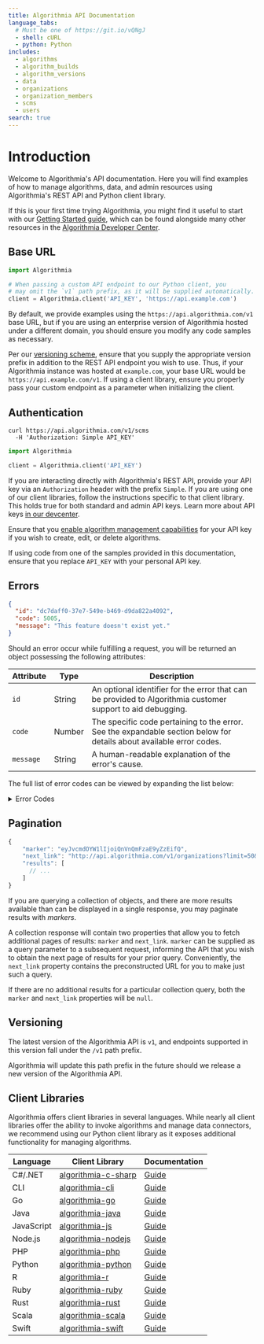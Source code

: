 ```yaml
---
title: Algorithmia API Documentation
language_tabs:
  # Must be one of https://git.io/vQNgJ
  - shell: cURL
  - python: Python
includes:
  - algorithms
  - algorithm_builds
  - algorithm_versions
  - data
  - organizations
  - organization_members
  - scms
  - users 
search: true
---
```

# Introduction

Welcome to Algorithmia's API documentation. Here you will find examples of how to manage algorithms, data, and admin resources using Algorithmia's REST API and Python client library.

If this is your first time trying Algorithmia, you might find it useful to start with our [Getting Started guide](/getting-started), which can be found alongside many other resources in the [Algorithmia Developer Center](/developers).

## Base URL

```python
import Algorithmia

# When passing a custom API endpoint to our Python client, you 
# may omit the `v1` path prefix, as it will be supplied automatically.
client = Algorithmia.client('API_KEY', 'https://api.example.com')
```

By default, we provide examples using the `https://api.algorithmia.com/v1` base URL, but if you are using an enterprise version of Algorithmia hosted under a different domain, you should ensure you modify any code samples as necessary.

Per our [versioning scheme](#versioning), ensure that you supply the appropriate version prefix in addition to the REST API endpoint you wish to use. Thus, if your Algorithmia instance was hosted at `example.com`, your base URL would be `https://api.example.com/v1`. If using a client library, ensure you properly pass your custom endpoint as a parameter when initializing the client.

## Authentication

```shell
curl https://api.algorithmia.com/v1/scms
  -H 'Authorization: Simple API_KEY'
```

```python
import Algorithmia

client = Algorithmia.client('API_KEY')
```


If you are interacting directly with Algorithmia's REST API, provide your API key via an `Authorization` header with the prefix `Simple`. If you are using one of our client libraries, follow the instructions specific to that client library. This holds true for both standard and admin API keys. Learn more about API keys [in our devcenter](/developers/platform/customizing-api-keys).

Ensure that you [enable algorithm management capabilities](/developers/algorithm-development/algorithm-management) for your API key if you wish to create, edit, or delete algorithms.

<aside class="notice">
If using code from one of the samples provided in this documentation, ensure that you replace <code>API_KEY</code> with your personal API key.
</aside>

## Errors

```json
{
  "id": "dc7daff0-37e7-549e-b469-d9da822a4092",
  "code": 5005,
  "message": "This feature doesn't exist yet."
}
```

Should an error occur while fulfilling a request, you will be returned an object possessing the following attributes: 

|Attribute|Type|Description|
|-|-|-|
|`id`|String|An optional identifier for the error that can be provided to Algorithmia customer support to aid debugging.|
|`code`|Number|The specific code pertaining to the error. See the expandable section below for details about available error codes.|
|`message`|String|A human-readable explanation of the error's cause.|

The full list of error codes can be viewed by expanding the list below:

<details>
  <summary>Error Codes</summary>
  <table>
    <thead>
      <tr>
        <th>Code</th>
        <th>Description</th>
      </tr>
    </thead>
    <tbody>
      <tr><td>1000</td><td>The requested algorithm was not found.</td></tr>
      <tr><td>1001</td><td>An algorithm with the requested name does not exist.</td></tr>
      <tr><td>1002</td><td>An algorithm with the requested name already exists.</td></tr>
      <tr><td>1003</td><td>The package set does not exist.</td></tr>
      <tr><td>1004</td><td>The package set build doest not exist.</td></tr>
      <tr><td>1005</td><td>The package does not exist.</td></tr>
      <tr><td>1006</td><td>Unable to update package set.</td></tr>
      <tr><td>1007</td><td>Version already published. Please compile your algorithm.</td></tr>
      <tr><td>1008</td><td>Failed to create algorithm on backing SCM.</td></tr>
      <tr><td>1009</td><td>An algorithm with the requested ID does not exist.</td></tr>
      <tr><td>2001</td><td>Caller is not authorized to perform the operation.</td></tr>
      <tr><td>2002</td><td>Unknown or invalid API key.</td></tr>
      <tr><td>2011</td><td>A package with that name already exists.</td></tr>
      <tr><td>2012</td><td>Invalid build status.</td></tr>
      <tr><td>2013</td><td>Invalid JSON.</td></tr>
      <tr><td>2014</td><td>Invalid build image.</td></tr>
      <tr><td>2015</td><td>Invalid request.</td></tr>
      <tr><td>2016</td><td>Invalid JSON for package set contents.</td></tr>
      <tr><td>2017</td><td>The status is invalid or the operation is not valid for a package set with its status.</td></tr>
      <tr><td>2018</td><td>Request body is invalid, missing field: 'owner'.</td></tr>
      <tr><td>3000</td><td>The requested user was not found.</td></tr>
      <tr><td>3001</td><td>Malformed user JSON in request.</td></tr>
      <tr><td>3003</td><td>The username is already taken.</td></tr>
      <tr><td>3004</td><td>The email address is already taken by a different username.</td></tr>
      <tr><td>3005</td><td>Not all required fields have been provided.</td></tr>
      <tr><td>3007</td><td>The username in the request body does not match the username in the request path.</td></tr>
      <tr><td>3008</td><td>Updating the email of a user is not allowed.</td></tr>
      <tr><td>3009</td><td>Invalid sign-up form.</td></tr>
      <tr><td>3010</td><td>Invalid JSON to create a package.</td></tr>
      <tr><td>3100</td><td>The requested organization was not found.</td></tr>
      <tr><td>3101</td><td>An organization already exists with this name.</td></tr>
      <tr><td>3102</td><td>Unable to remove the last owner of an organization.</td></tr>
      <tr><td>3104</td><td>Failed to reserve an organization user while adding an organization.</td></tr>
      <tr><td>3103</td><td>Malformed organization JSON in request.</td></tr>
      <tr><td>3105</td><td>Favicon cannot exceed maximum size.</td></tr>
      <tr><td>3106</td><td>Invalid file to upload.</td></tr>
      <tr><td>3107</td><td>Logo cannot exceed maximum size.</td></tr>
      <tr><td>4001</td><td>The request algorithm language is not known.</td></tr>
      <tr><td>4002</td><td>The requested algorithm language does not support this feature.</td></tr>
      <tr><td>4003</td><td>Malformed package set JSON in request.</td></tr>
      <tr><td>4004</td><td>The requested machine type is not supported.</td></tr>
      <tr><td>4005</td><td>A package set with the requested name already exists.</td></tr>
      <tr><td>4006</td><td>A package set with the requested name does not exist.</td></tr>
      <tr><td>4007</td><td>The package set contents contain duplicate items.</td></tr>
      <tr><td>4008</td><td>The SCM OAuth token was not found.</td></tr>
      <tr><td>4009</td><td>The SCM configuration was not found.</td></tr>
      <tr><td>4010</td><td>Required parameter start_date or end_date is missing.</td></tr>
      <tr><td>4011</td><td>Only algorithms backed with the internal SCM can modify code through Algorithmia APIs.</td></tr>
      <tr><td>4012</td><td>Internal SCM does not support webhooks.</td></tr>
      <tr><td>4020</td><td>The provided SCM configuration is invalid.</td></tr>
      <tr><td>4021</td><td>Malformed update SCM payload.</td></tr>
      <tr><td>4040</td><td>Unable to delete SCM configuration.</td></tr>
      <tr><td>4041</td><td>Unable to perform specified action on the default SCM.</td></tr>
      <tr><td>4042</td><td>Unable to perform specified action on a disabled SCM.</td></tr>
      <tr><td>4043</td><td>Unable to delete SCM configuration in use.</td></tr>
      <tr><td>4044</td><td>Duplicate SCM exists that has the same id or matches provider, OAuth client ID, and web URL.</td></tr>
      <tr><td>4045</td><td>Unable to modify the referenced SCM configuration.</td></tr>
      <tr><td>4050</td><td>Unable to start OAuth flow.</td></tr>
      <tr><td>4051</td><td>Unable to finish OAuth flow.</td></tr>
      <tr><td>4070</td><td>Webhook payload malformed.</td></tr>
      <tr><td>4080</td><td>SCM provider is not authorized.</td></tr>
      <tr><td>4084</td><td>Failed communicating with SCM.</td></tr>
      <tr><td>5001</td><td>There was an internal error.</td></tr>
      <tr><td>5002</td><td>Invalid marker used.</td></tr>
      <tr><td>5003</td><td>Limit must be between 1 and the system-configured page size limit.</td></tr>
      <tr><td>5004</td><td>Requested configuration entry could not be found.</td></tr>
      <tr><td>5005</td><td>Feature not implemented.</td></tr>
      <tr><td>6001</td><td>The request is invalid.</td></tr>
      <tr><td>7000</td><td>Request ID was not found.</td></tr>
    </tbody>
  </table>
</details>

## Pagination

```js
{
    "marker": "eyJvcmdOYW1lIjoiQnVnQmFzaE9yZzEifQ",
    "next_link": "http://api.algorithmia.com/v1/organizations?limit=50&marker=eyJvcmdOYW1lIjoiQnVnQmFzaE9yZzEifQ",
    "results": [
      // ...
    ]
}
```

If you are querying a collection of objects, and there are more results available than can be displayed in a single response, you may paginate results with *markers*.

A collection response will contain two properties that allow you to fetch additional pages of results: `marker` and `next_link`. `marker` can be supplied as a query parameter to a subsequent request, informing the API that you wish to obtain the next page of results for your prior query. Conveniently, the `next_link` property contains the preconstructed URL for you to make just such a query.

If there are no additional results for a particular collection query, both the `marker` and `next_link` properties will be `null`.

## Versioning

The latest version of the Algorithmia API is `v1`, and endpoints supported in this version fall under the `/v1` path prefix.

Algorithmia will update this path prefix in the future should we release a new version of the Algorithmia API.

## Client Libraries

Algorithmia offers client libraries in several languages. While nearly all client libraries offer the ability to invoke algorithms and manage data connectors, we recommend using our Python client library as it exposes additional functionality for managing algorithms.

|Language|Client Library|Documentation|
|-|-|-|
|C#/.NET|[algorithmia-c-sharp](https://github.com/algorithmiaio/algorithmia-c-sharp)|[Guide](/developers/clients/c_sharp_net)|
|CLI|[algorithmia-cli](https://github.com/algorithmiaio/algorithmia-cli)|[Guide](/developers/clients/cli)|
|Go|[algorithmia-go](https://github.com/algorithmiaio/algorithmia-go)|[Guide](/developers/clients/go)|
|Java|[algorithmia-java](https://github.com/algorithmiaio/algorithmia-java)|[Guide](/developers/clients/java)|
|JavaScript|[algorithmia-js](https://github.com/algorithmiaio/algorithmia-js)|[Guide](/developers/clients/javascript)|
|Node.js|[algorithmia-nodejs](https://github.com/algorithmiaio/algorithmia-nodejs)|[Guide](/developers/clients/node)|
|PHP|[algorithmia-php](https://github.com/algorithmiaio/algorithmia-php)|[Guide](/developers/clients/php)|
|Python|[algorithmia-python](https://github.com/algorithmiaio/algorithmia-python)|[Guide](/developers/clients/python)|
|R|[algorithmia-r](https://github.com/algorithmiaio/algorithmia-r)|[Guide](/developers/clients/r)|
|Ruby|[algorithmia-ruby](https://github.com/algorithmiaio/algorithmia-ruby)|[Guide](/developers/clients/ruby)|
|Rust|[algorithmia-rust](https://github.com/algorithmiaio/algorithmia-rust)|[Guide](/developers/clients/rust)|
|Scala|[algorithmia-scala](https://github.com/algorithmiaio/algorithmia-scala)|[Guide](/developers/clients/scala)|
|Swift|[algorithmia-swift](https://github.com/algorithmiaio/algorithmia-swift)|[Guide](/developers/clients/swift)|
